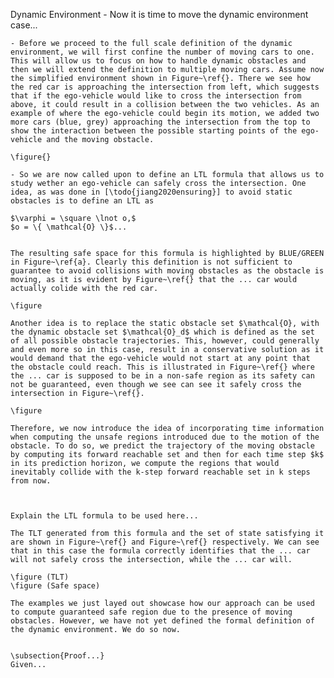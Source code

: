 Dynamic Environment
    - Now it is time to move the dynamic environment case...

    - Before we proceed to the full scale definition of the dynamic environment, we will first confine the number of moving cars to one. This will allow us to focus on how to handle dynamic obstacles and then we will extend the definition to multiple moving cars. Assume now the simplified environment shown in Figure~\ref{}. There we see how the red car is approaching the intersection from left, which suggests that if the ego-vehicle would like to cross the intersection from above, it could result in a collision between the two vehicles. As an example of where the ego-vehicle could begin its motion, we added two more cars (blue, grey) approaching the intersection from the top to show the interaction between the possible starting points of the ego-vehicle and the moving obstacle.

    \figure{}

    - So we are now called upon to define an LTL formula that allows us to study wether an ego-vehicle can safely cross the intersection. One idea, as was done in [\todo{jiang2020ensuring}] to avoid static obstacles is to define an LTL as
    
    $\varphi = \square \lnot o,$
    $o = \{ \mathcal{O} \}$...


    The resulting safe space for this formula is highlighted by BLUE/GREEN in Figure~\ref{a}. Clearly this definition is not sufficient to guarantee to avoid collisions with moving obstacles as the obstacle is moving, as it is evident by Figure~\ref{} that the ... car would actually colide with the red car. 
    
    \figure

    Another idea is to replace the static obstacle set $\mathcal{O}, with the dynamic obstacle set $\mathcal{O}_d$ which is defined as the set of all possible obstacle trajectories. This, however, could generally and even more so in this case, result in a conservative solution as it would demand that the ego-vehicle would not start at any point that the obstacle could reach. This is illustrated in Figure~\ref{} where the ... car is supposed to be in a non-safe region as its safety can not be guaranteed, even though we see can see it safely cross the intersection in Figure~\ref{}.

    \figure 

    Therefore, we now introduce the idea of incorporating time information when computing the unsafe regions introduced due to the motion of the obstacle. To do so, we predict the trajectory of the moving obstacle by computing its forward reachable set and then for each time step $k$ in its prediction horizon, we compute the regions that would inevitably collide with the k-step forward reachable set in k steps from now.

    
    
    Explain the LTL formula to be used here...

    The TLT generated from this formula and the set of state satisfying it are shown in Figure~\ref{} and Figure~\ref{} respectively. We can see that in this case the formula correctly identifies that the ... car will not safely cross the intersection, while the ... car will.

    \figure (TLT)
    \figure (Safe space)

    The examples we just layed out showcase how our approach can be used to compute guaranteed safe region due to the presence of moving obstacles. However, we have not yet defined the formal definition of the dynamic environment. We do so now.


    \subsection{Proof...}
    Given...